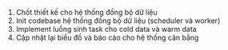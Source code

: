  1. Chốt thiết kế cho hệ thống đồng bộ dữ liệu
 2. Init codebase hệ thống đồng bộ dữ liệu (scheduler và worker)
 3. Implement luồng sinh task cho cold data và warm data
 4. Cập nhật lại biểu đồ và báo cáo cho hệ thống cân bằng

<!--stackedit_data:
eyJoaXN0b3J5IjpbMTYyOTYzMTE0N119
-->